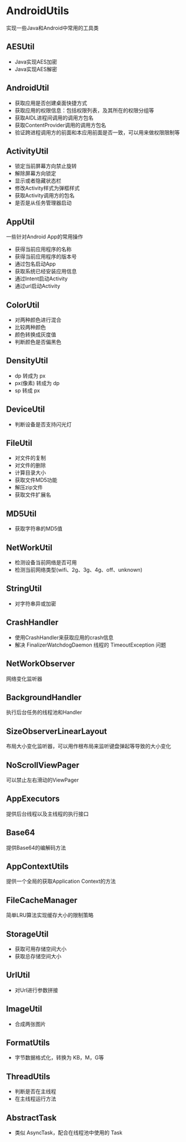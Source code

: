 # AndroidUtils
实现一些Java和Android中常用的工具类

## AESUtil
 - Java实现AES加密
 - Java实现AES解密

## AndroidUtil

 - 获取应用是否创建桌面快捷方式
 - 获取应用的权限信息：包括权限列表，及其所在的权限分组等
 - 获取AIDL进程间调用的调用方包名
 - 获取ContentProvider调用的调用方包名
 - 验证跨进程调用方的前面和本应用前面是否一致，可以用来做权限限制等

## ActivityUtil
 - 锁定当前屏幕方向禁止旋转
 - 解除屏幕方向锁定
 - 显示或者隐藏状态栏
 - 修改Activity样式为弹框样式
 - 获取Activity调用方的包名
 - 是否是从任务管理器启动

## AppUtil
一些针对Android App的常用操作
 - 获得当前应用程序的名称
 - 获得当前应用程序的版本号
 - 通过包名启动App
 - 获取系统已经安装应用信息
 - 通过Intent启动Activity
 - 通过url启动Activity

## ColorUtil

 - 对两种颜色进行混合
 - 比较两种颜色
 - 颜色转换成灰度值
 - 判断颜色是否偏黑色

## DensityUtil

 - dp 转成为 px
 - px(像素) 转成为 dp
 - sp 转成 px

## DeviceUtil

 - 判断设备是否支持闪光灯

## FileUtil

 - 对文件的复制
 - 对文件的删除
 - 计算目录大小
 - 获取文件MD5功能
 - 解压zip文件
 - 获取文件扩展名

## MD5Util

 - 获取字符串的MD5值

## NetWorkUtil

 - 检测设备当前网络是否可用
 - 检测当前网络类型(wifi、2g、3g、4g、off、unknown)

## StringUtil

 - 对字符串异或加密

## CrashHandler

 - 使用CrashHandler来获取应用的crash信息
 - 解决 FinalizerWatchdogDaemon 线程的 TimeoutException 问题

## NetWorkObserver
网络变化监听器

## BackgroundHandler
执行后台任务的线程池和Handler

## SizeObserverLinearLayout
布局大小变化监听器，可以用作根布局来监听键盘弹起等导致的大小变化

## NoScrollViewPager
可以禁止左右滑动的ViewPager

## AppExecutors
提供后台线程以及主线程的执行接口

## Base64
提供Base64的编解码方法

## AppContextUtils
提供一个全局的获取Application Context的方法

## FileCacheManager
简单LRU算法实现缓存大小的限制策略

## StorageUtil

 - 获取可用存储空间大小
 - 获取总存储空间大小

## UrlUtil

 - 对Url进行参数拼接

## ImageUtil

 - 合成两张图片

## FormatUtils

 - 字节数据格式化，转换为 KB，M，G等

## ThreadUtils

 - 判断是否在主线程
 - 在主线程运行方法

## AbstractTask

 - 类似 AsyncTask，配合在线程池中使用的 Task
